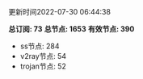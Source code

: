 更新时间2022-07-30 06:44:38

**总订阅: 73**
**总节点: 1653**
**有效节点: 390**
- ss节点: 284
- v2ray节点: 54
- trojan节点: 52
